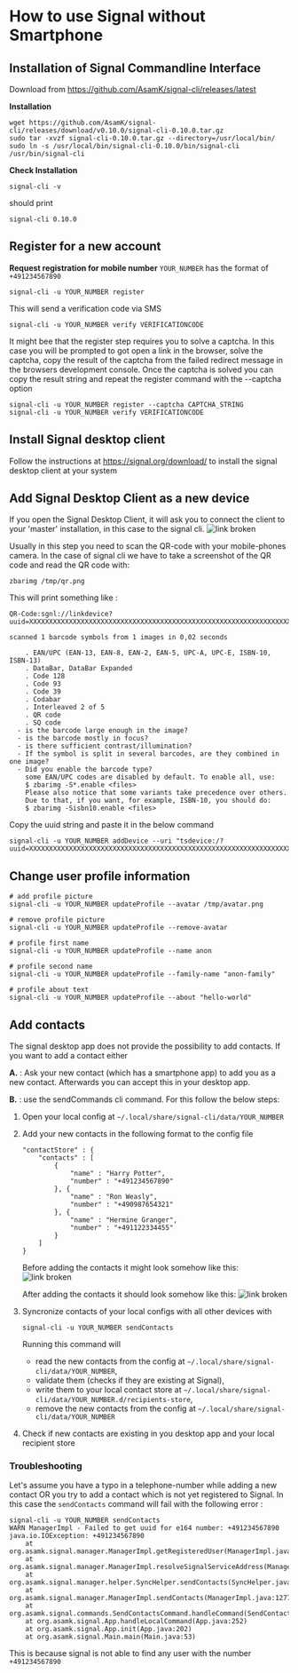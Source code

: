 # How to use Signal without Smartphone

## Installation of Signal Commandline Interface 

Download from https://github.com/AsamK/signal-cli/releases/latest

**Installation**
``` 
wget https://github.com/AsamK/signal-cli/releases/download/v0.10.0/signal-cli-0.10.0.tar.gz
sudo tar -xvzf signal-cli-0.10.0.tar.gz --directory=/usr/local/bin/
sudo ln -s /usr/local/bin/signal-cli-0.10.0/bin/signal-cli /usr/bin/signal-cli
```

**Check Installation**
```
signal-cli -v
```
should print
```
signal-cli 0.10.0
```

## Register for a new account 
**Request registration for mobile number**
`YOUR_NUMBER` has the format of `+491234567890`

```
signal-cli -u YOUR_NUMBER register
```
This will send a verification code via SMS

```
signal-cli -u YOUR_NUMBER verify VERIFICATIONCODE
```

It might bee that the register step requires you to solve a captcha. 
In this case you will be prompted to got open a link in the browser, solve the captcha, copy the result of the captcha from the failed redirect message in the browsers development console. 
Once the captcha is solved you can copy the result string and repeat the register command with the --captcha option
```
signal-cli -u YOUR_NUMBER register --captcha CAPTCHA_STRING
signal-cli -u YOUR_NUMBER verify VERIFICATIONCODE
```

## Install Signal desktop client
Follow the instructions at https://signal.org/download/ to install the signal desktop client at your system 

## Add Signal Desktop Client as a new device
If you open the Signal Desktop Client, it will ask you to connect the client to your 'master' installation, in this case to the signal cli. 
![link broken](images/add_device.png)

Usually in this step you need to scan the QR-code with your mobile-phones camera. 
In the case of signal cli we have to take a screenshot of the QR code and read the QR code with:
```
zbarimg /tmp/qr.png
```
This will print something like : 
```
QR-Code:sgnl://linkdevice?uuid=XXXXXXXXXXXXXXXXXXXXXXXXXXXXXXXXXXXXXXXXXXXXXXXXXXXXXXXXXXXXXXXXXXXXXXXXXXX

scanned 1 barcode symbols from 1 images in 0,02 seconds

	. EAN/UPC (EAN-13, EAN-8, EAN-2, EAN-5, UPC-A, UPC-E, ISBN-10, ISBN-13)
	. DataBar, DataBar Expanded
	. Code 128
	. Code 93
	. Code 39
	. Codabar
	. Interleaved 2 of 5
	. QR code
	. SQ code
  - is the barcode large enough in the image?
  - is the barcode mostly in focus?
  - is there sufficient contrast/illumination?
  - If the symbol is split in several barcodes, are they combined in one image?
  - Did you enable the barcode type?
    some EAN/UPC codes are disabled by default. To enable all, use:
    $ zbarimg -S*.enable <files>
    Please also notice that some variants take precedence over others.
    Due to that, if you want, for example, ISBN-10, you should do:
    $ zbarimg -Sisbn10.enable <files>
```

Copy the uuid string and paste it in the below command
```
signal-cli -u YOUR_NUMBER addDevice --uri "tsdevice:/?uuid=XXXXXXXXXXXXXXXXXXXXXXXXXXXXXXXXXXXXXXXXXXXXXXXXXXXXXXXXXXXXXXXXXXXXXXXXXXX"
```

## Change user profile information

```
# add profile picture
signal-cli -u YOUR_NUMBER updateProfile --avatar /tmp/avatar.png

# remove profile picture
signal-cli -u YOUR_NUMBER updateProfile --remove-avatar

# profile first name
signal-cli -u YOUR_NUMBER updateProfile --name anon

# profile second name
signal-cli -u YOUR_NUMBER updateProfile --family-name "anon-family"

# profile about text
signal-cli -u YOUR_NUMBER updateProfile --about "hello-world"
```

## Add contacts 
The signal desktop app does not provide the possibility to add contacts. 
If you want to add a contact either 

**A.** : Ask your new contact (which has a smartphone app) to add you as a new contact. Afterwards you can accept this in your desktop app. 

**B.** : use the sendCommands cli command. For this follow the below steps:


1. Open your local config at `~/.local/share/signal-cli/data/YOUR_NUMBER`
2. Add your new contacts in the following format to the config file
	```
	"contactStore" : {
		"contacts" : [ 
			{
				"name" : "Harry Potter",
				"number" : "+491234567890"
			}, {
				"name" : "Ron Weasly",
				"number" : "+490987654321"
			}, {
				"name" : "Hermine Granger",
				"number" : "+491122334455"
			}
		]
	}
	```

	Before adding the contacts it might look somehow like this:
	![link broken](images/signal_data_file_before.png)

	After adding the contacts it should look somehow like this:
	![link broken](images/signal_data_file_after.png)

3. Syncronize contacts of your local configs with all other devices with 
   ```
   signal-cli -u YOUR_NUMBER sendContacts
   ```
   
   Running this command will 
    - read the new contacts from the config at `~/.local/share/signal-cli/data/YOUR_NUMBER`, 
    - validate them (checks if they are existing at Signal), 
    - write them to your local contact store at `~/.local/share/signal-cli/data/YOUR_NUMBER.d/recipients-store`,
    - remove the new contacts from the config at `~/.local/share/signal-cli/data/YOUR_NUMBER`
4. Check if new contacts are existing in you desktop app and your local recipient store

### Troubleshooting
Let's assume you have a typo in a telephone-number while adding a new contact OR you try to add a contact which is not yet registered to Signal. 
In this case the `sendContacts` command will fail with the following error : 
```
signal-cli -u YOUR_NUMBER sendContacts
WARN ManagerImpl - Failed to get uuid for e164 number: +491234567890
java.io.IOException: +491234567890
	at org.asamk.signal.manager.ManagerImpl.getRegisteredUser(ManagerImpl.java:915)
	at org.asamk.signal.manager.ManagerImpl.resolveSignalServiceAddress(ManagerImpl.java:1444)
	at org.asamk.signal.manager.helper.SyncHelper.sendContacts(SyncHelper.java:132)
	at org.asamk.signal.manager.ManagerImpl.sendContacts(ManagerImpl.java:1277)
	at org.asamk.signal.commands.SendContactsCommand.handleCommand(SendContactsCommand.java:30)
	at org.asamk.signal.App.handleLocalCommand(App.java:252)
	at org.asamk.signal.App.init(App.java:202)
	at org.asamk.signal.Main.main(Main.java:53)
```

This is because signal is not able to find any user with the number `+491234567890`
